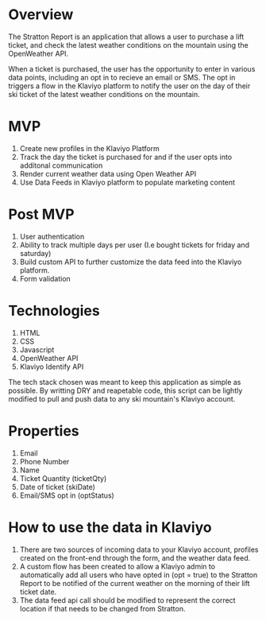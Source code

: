 # Overview

The Stratton Report is an application that allows a user to purchase a lift ticket, and check the latest weather conditions on the mountain using the OpenWeather API.

When a ticket is purchased, the user has the opportunity to enter in various data points, including an opt in to recieve an email or SMS. The opt in triggers a flow in the Klaviyo platform to notify the user on the day of their ski ticket of the latest weather conditions on the mountain.

# MVP

1.  Create new profiles in the Klaviyo Platform
2.  Track the day the ticket is purchased for and if the user opts into additonal communication
3.  Render current weather data using Open Weather API
4.  Use Data Feeds in Klaviyo platform to populate marketing content

# Post MVP

1.  User authentication
2.  Ability to track multiple days per user (I.e bought tickets for friday and saturday)
3.  Build custom API to further customize the data feed into the Klaviyo platform.
4.  Form validation

# Technologies

1.  HTML
2.  CSS
3.  Javascript
4.  OpenWeather API
5.  Klaviyo Identify API

The tech stack chosen was meant to keep this application as simple as possible. By writting DRY and reapetable code, this script can be lightly modified to pull and push data to any ski mountain's Klaviyo account.

# Properties

1. Email
2. Phone Number
3. Name
4. Ticket Quantity (ticketQty)
5. Date of ticket (skiDate)
6. Email/SMS opt in (optStatus)

# How to use the data in Klaviyo

1.  There are two sources of incoming data to your Klaviyo account, profiles created on the front-end through the form, and the weather data feed.
2.  A custom flow has been created to allow a Klaviyo admin to automatically add all users who have opted in (opt = true) to the Stratton Report to be notified of the current weather on the morning of their lift ticket date.
3.  The data feed api call should be modified to represent the correct location if that needs to be changed from Stratton.
